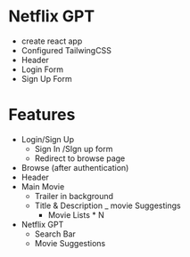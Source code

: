 # Netflix GPT

- create react app
- Configured TailwingCSS
- Header
- Login Form
- Sign Up Form

# Features
- Login/Sign Up
  - Sign In /SIgn up form
  - Redirect to browse page
- Browse (after authentication)
 - Header
 - Main Movie
   - Trailer in background 
   - Title & Description
   _ movie Suggestings
      - Movie Lists * N
- Netflix GPT
  -  Search Bar 
  - Movie Suggestions